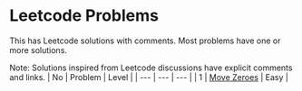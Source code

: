 # Leetcode Problems
This has Leetcode solutions with comments. Most problems have one or more solutions.

Note: Solutions inspired from Leetcode discussions have explicit comments and links.
| No | Problem | Level |
| --- | --- | --- |
| 1 | [Move Zeroes](https://leetcode.com/problems/move-zeroes/description/) | Easy |
